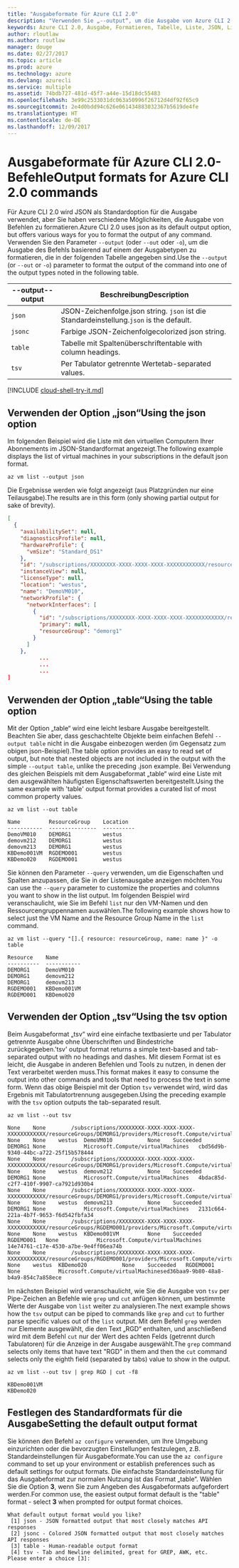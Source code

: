 ```yaml
---
title: "Ausgabeformate für Azure CLI 2.0"
description: "Verwenden Sie „--output“, um die Ausgabe von Azure CLI 2.0-Befehlen in Tabellen, Listen oder JSON-Code zu formatieren."
keywords: Azure CLI 2.0, Ausgabe, Formatieren, Tabelle, Liste, JSON, Linux, MacOS, Windows, OS X
author: rloutlaw
ms.author: routlaw
manager: douge
ms.date: 02/27/2017
ms.topic: article
ms.prod: azure
ms.technology: azure
ms.devlang: azurecli
ms.service: multiple
ms.assetid: 74bdb727-481d-45f7-a44e-15d18dc55483
ms.openlocfilehash: 3e99c2533031dc063a50996f26712d4df92f65c9
ms.sourcegitcommit: 2e4d0bdd94c626e061434883032367b5619de4fe
ms.translationtype: HT
ms.contentlocale: de-DE
ms.lasthandoff: 12/09/2017
---
```

# <a name="output-formats-for-azure-cli-20-commands"></a><span data-ttu-id="335f1-104">Ausgabeformate für Azure CLI 2.0-Befehle</span><span class="sxs-lookup"><span data-stu-id="335f1-104">Output formats for Azure CLI 2.0 commands</span></span>

<span data-ttu-id="335f1-105">Für Azure CLI 2.0 wird JSON als Standardoption für die Ausgabe verwendet, aber Sie haben verschiedene Möglichkeiten, die Ausgabe von Befehlen zu formatieren.</span><span class="sxs-lookup"><span data-stu-id="335f1-105">Azure CLI 2.0 uses json as its default output option, but offers various ways for you to format the output of any command.</span></span>  <span data-ttu-id="335f1-106">Verwenden Sie den Parameter `--output` (oder `--out` oder `-o`), um die Ausgabe des Befehls basierend auf einem der Ausgabetypen zu formatieren, die in der folgenden Tabelle angegeben sind.</span><span class="sxs-lookup"><span data-stu-id="335f1-106">Use the `--output` (or `--out` or `-o`) parameter to format the output of the command into one of the output types noted in the following table.</span></span>

<span data-ttu-id="335f1-107">--output</span><span class="sxs-lookup"><span data-stu-id="335f1-107">--output</span></span> | <span data-ttu-id="335f1-108">Beschreibung</span><span class="sxs-lookup"><span data-stu-id="335f1-108">Description</span></span>
---------|-------------------------------
`json`   | <span data-ttu-id="335f1-109">JSON-Zeichenfolge.</span><span class="sxs-lookup"><span data-stu-id="335f1-109">json string.</span></span> <span data-ttu-id="335f1-110">`json` ist die Standardeinstellung.</span><span class="sxs-lookup"><span data-stu-id="335f1-110">`json` is the default.</span></span>
`jsonc`  | <span data-ttu-id="335f1-111">Farbige JSON-Zeichenfolge</span><span class="sxs-lookup"><span data-stu-id="335f1-111">colorized json string.</span></span>
`table`  | <span data-ttu-id="335f1-112">Tabelle mit Spaltenüberschriften</span><span class="sxs-lookup"><span data-stu-id="335f1-112">table with column headings.</span></span>
`tsv`    | <span data-ttu-id="335f1-113">Per Tabulator getrennte Werte</span><span class="sxs-lookup"><span data-stu-id="335f1-113">tab-separated values.</span></span>

[!INCLUDE [cloud-shell-try-it.md](includes/cloud-shell-try-it.md)]

## <a name="using-the-json-option"></a><span data-ttu-id="335f1-114">Verwenden der Option „json“</span><span class="sxs-lookup"><span data-stu-id="335f1-114">Using the json option</span></span>

<span data-ttu-id="335f1-115">Im folgenden Beispiel wird die Liste mit den virtuellen Computern Ihrer Abonnements im JSON-Standardformat angezeigt.</span><span class="sxs-lookup"><span data-stu-id="335f1-115">The following example displays the list of virtual machines in your subscriptions in the default json format.</span></span>

```azurecli-interactive
az vm list --output json
```

<span data-ttu-id="335f1-116">Die Ergebnisse werden wie folgt angezeigt (aus Platzgründen nur eine Teilausgabe).</span><span class="sxs-lookup"><span data-stu-id="335f1-116">The results are in this form (only showing partial output for sake of brevity).</span></span>

```json
[
  {
    "availabilitySet": null,
    "diagnosticsProfile": null,
    "hardwareProfile": {
      "vmSize": "Standard_DS1"
    },
    "id": "/subscriptions/XXXXXXXX-XXXX-XXXX-XXXX-XXXXXXXXXXXX/resourceGroups/DEMORG1/providers/Microsoft.Compute/virtualMachines/DemoVM010",
    "instanceView": null,
    "licenseType": null,
    "location": "westus",
    "name": "DemoVM010",
    "networkProfile": {
      "networkInterfaces": [
        {
          "id": "/subscriptions/XXXXXXXX-XXXX-XXXX-XXXX-XXXXXXXXXXXX/resourceGroups/demorg1/providers/Microsoft.Network/networkInterfaces/DemoVM010VMNic",
          "primary": null,
          "resourceGroup": "demorg1"
        }
      ]
    },
          ...
          ...
          ...
]
```

## <a name="using-the-table-option"></a><span data-ttu-id="335f1-117">Verwenden der Option „table“</span><span class="sxs-lookup"><span data-stu-id="335f1-117">Using the table option</span></span>

<span data-ttu-id="335f1-118">Mit der Option „table“ wird eine leicht lesbare Ausgabe bereitgestellt. Beachten Sie aber, dass geschachtelte Objekte beim einfachen Befehl `--output table` nicht in die Ausgabe einbezogen werden (im Gegensatz zum obigen json-Beispiel).</span><span class="sxs-lookup"><span data-stu-id="335f1-118">The table option provides an easy to read set of output, but note that nested objects are not included in the output with the simple `--output table`, unlike the preceding .json example.</span></span>  <span data-ttu-id="335f1-119">Bei Verwendung des gleichen Beispiels mit dem Ausgabeformat „table“ wird eine Liste mit den ausgewählten häufigsten Eigenschaftswerten bereitgestellt.</span><span class="sxs-lookup"><span data-stu-id="335f1-119">Using the same example with 'table' output format provides a curated list of most common property values.</span></span>

```azurecli-interactive
az vm list --out table
```

```
Name         ResourceGroup    Location
-----------  ---------------  ----------
DemoVM010    DEMORG1          westus
demovm212    DEMORG1          westus
demovm213    DEMORG1          westus
KBDemo001VM  RGDEMO001        westus
KBDemo020    RGDEMO001        westus
```

<span data-ttu-id="335f1-120">Sie können den Parameter `--query` verwenden, um die Eigenschaften und Spalten anzupassen, die Sie in der Listenausgabe anzeigen möchten.</span><span class="sxs-lookup"><span data-stu-id="335f1-120">You can use the `--query` parameter to customize the properties and columns you want to show in the list output.</span></span> <span data-ttu-id="335f1-121">Im folgenden Beispiel wird veranschaulicht, wie Sie im Befehl `list` nur den VM-Namen und den Ressourcengruppennamen auswählen.</span><span class="sxs-lookup"><span data-stu-id="335f1-121">The following example shows how to select just the VM Name and the Resource Group Name in the `list` command.</span></span>

```azurecli-interactive
az vm list --query "[].{ resource: resourceGroup, name: name }" -o table
```

```
Resource    Name
----------  -----------
DEMORG1     DemoVM010
DEMORG1     demovm212
DEMORG1     demovm213
RGDEMO001   KBDemo001VM
RGDEMO001   KBDemo020
```

## <a name="using-the-tsv-option"></a><span data-ttu-id="335f1-122">Verwenden der Option „tsv“</span><span class="sxs-lookup"><span data-stu-id="335f1-122">Using the tsv option</span></span>

<span data-ttu-id="335f1-123">Beim Ausgabeformat „tsv“ wird eine einfache textbasierte und per Tabulator getrennte Ausgabe ohne Überschriften und Bindestriche zurückgegeben.</span><span class="sxs-lookup"><span data-stu-id="335f1-123">'tsv' output format returns a simple text-based and tab-separated output with no headings and dashes.</span></span> <span data-ttu-id="335f1-124">Mit diesem Format ist es leicht, die Ausgabe in anderen Befehlen und Tools zu nutzen, in denen der Text verarbeitet werden muss.</span><span class="sxs-lookup"><span data-stu-id="335f1-124">This format makes it easy to consume the output into other commands and tools that need to process the text in some form.</span></span> <span data-ttu-id="335f1-125">Wenn das obige Beispiel mit der Option `tsv` verwendet wird, wird das Ergebnis mit Tabulatortrennung ausgegeben.</span><span class="sxs-lookup"><span data-stu-id="335f1-125">Using the preceding example with the `tsv` option outputs the tab-separated result.</span></span>

```azurecli-interactive
az vm list --out tsv
```

```
None    None        /subscriptions/XXXXXXXX-XXXX-XXXX-XXXX-XXXXXXXXXXXX/resourceGroups/DEMORG1/providers/Microsoft.Compute/virtualMachines/DemoVM010    None    None    westus  DemoVM010           None    Succeeded   DEMORG1 None            Microsoft.Compute/virtualMachines   cbd56d9b-9340-44bc-a722-25f15b578444
None    None        /subscriptions/XXXXXXXX-XXXX-XXXX-XXXX-XXXXXXXXXXXX/resourceGroups/DEMORG1/providers/Microsoft.Compute/virtualMachines/demovm212    None    None    westus  demovm212           None    Succeeded   DEMORG1 None            Microsoft.Compute/virtualMachines   4bdac85d-c2f7-410f-9907-ca7921d930b4
None    None        /subscriptions/XXXXXXXX-XXXX-XXXX-XXXX-XXXXXXXXXXXX/resourceGroups/DEMORG1/providers/Microsoft.Compute/virtualMachines/demovm213    None    None    westus  demovm213           None    Succeeded   DEMORG1 None            Microsoft.Compute/virtualMachines   2131c664-221a-4b7f-9653-f6d542fbfa34
None    None        /subscriptions/XXXXXXXX-XXXX-XXXX-XXXX-XXXXXXXXXXXX/resourceGroups/RGDEMO001/providers/Microsoft.Compute/virtualMachines/KBDemo001VM    None    None    westus  KBDemo001VM         None    Succeeded   RGDEMO001   None            Microsoft.Compute/virtualMachines   14e74761-c17e-4530-a7be-9e4ff06ea74b
None    None        /subscriptions/XXXXXXXX-XXXX-XXXX-XXXX-XXXXXXXXXXXX/resourceGroups/RGDEMO001/providers/Microsoft.Compute/virtualMachines/KBDemo02None   None    westus  KBDemo020           None    Succeeded   RGDEMO001   None            Microsoft.Compute/virtualMachinesed36baa9-9b80-48a8-b4a9-854c7a858ece
```

<span data-ttu-id="335f1-126">Im nächsten Beispiel wird veranschaulicht, wie Sie die Ausgabe von `tsv` per Pipe-Zeichen an Befehle wie `grep` und `cut` anfügen können, um bestimmte Werte der Ausgabe von `list` weiter zu analysieren.</span><span class="sxs-lookup"><span data-stu-id="335f1-126">The next example shows how the `tsv` output can be piped to commands like `grep` and `cut` to further parse specific values out of the `list` output.</span></span> <span data-ttu-id="335f1-127">Mit dem Befehl `grep` werden nur Elemente ausgewählt, die den Text „RGD“ enthalten, und anschließend wird mit dem Befehl `cut` nur der Wert des achten Felds (getrennt durch Tabulatoren) für die Anzeige in der Ausgabe ausgewählt.</span><span class="sxs-lookup"><span data-stu-id="335f1-127">The `grep` command selects only items that have text "RGD" in them and then the `cut` command selects only the eighth field (separated by tabs) value to show in the output.</span></span>

```azurecli
az vm list --out tsv | grep RGD | cut -f8
```

```
KBDemo001VM
KBDemo020
```

## <a name="setting-the-default-output-format"></a><span data-ttu-id="335f1-128">Festlegen des Standardformats für die Ausgabe</span><span class="sxs-lookup"><span data-stu-id="335f1-128">Setting the default output format</span></span>

<span data-ttu-id="335f1-129">Sie können den Befehl `az configure` verwenden, um Ihre Umgebung einzurichten oder die bevorzugten Einstellungen festzulegen, z.B. Standardeinstellungen für Ausgabeformate.</span><span class="sxs-lookup"><span data-stu-id="335f1-129">You can use the `az configure` command to set up your environment or establish preferences such as default settings for output formats.</span></span> <span data-ttu-id="335f1-130">Die einfachste Standardeinstellung für das Ausgabeformat zur normalen Nutzung ist das Format „table“. Wählen Sie die Option **3**, wenn Sie zum Angeben des Ausgabeformats aufgefordert werden.</span><span class="sxs-lookup"><span data-stu-id="335f1-130">For common use, the easiest output format default is the "table" format - select **3** when prompted for output format choices.</span></span>

```
What default output format would you like?
 [1] json - JSON formatted output that most closely matches API responses
 [2] jsonc - Colored JSON formatted output that most closely matches API responses
 [3] table - Human-readable output format
 [4] tsv - Tab and Newline delimited, great for GREP, AWK, etc.
Please enter a choice [3]:
```